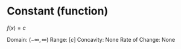 # Constant (function)

$f(x) = c$

Domain: $(-\infty,\infty)$
Range: $[c]$
Concavity: None
Rate of Change: None
